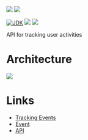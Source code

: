 [![](https://github.com/wutsi/wutsi-tracking-server/actions/workflows/master.yml/badge.svg)](https://github.com/wutsi/wutsi-tracking-server/actions/workflows/master.yml)
[![](https://github.com/wutsi/wutsi-tracking-server/actions/workflows/sheduled_run.yml/badge.svg)](https://github.com/wutsi/wutsi-tracking-server/actions/workflows/sheduled_run.yml)

[![JDK](https://img.shields.io/badge/jdk-11-brightgreen.svg)](https://jdk.java.net/11/)
[![](https://img.shields.io/badge/maven-3.6-brightgreen.svg)](https://maven.apache.org/download.cgi)
![](https://img.shields.io/badge/language-kotlin-blue.svg)

API for tracking user activities

# Architecture

![](https://www.plantuml.com/plantuml/png/ROz12u9058JlxrSCT7vTkdaGFVG3maE4I6psD4btmztDAFhlsK8PsF6zcM-6IQnJlVDTIwNfBaQBTd2zAi-Dhl4WO7hdWtUsuOzQOB6JjZK3FUa7JZjrDtgVRhE08yzMnTknyU85F4-XsOUnlfKdfMkXFoB78HCHv3eMidMcLvCrtCA7gYgmZ15ge-ya3embIaGVnzKl)

# Links

- [Tracking Events](docs/Tracking.md)
- [Event](docs/Event.md)
- [API](https://wutsi.github.io/wutsi-tracking-server/api/)
